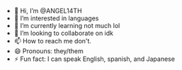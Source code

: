 - 👋 Hi, I’m @ANGEL14TH
- 👀 I’m interested in languages
- 🌱 I’m currently learning not much lol
- 💞️ I’m looking to collaborate on idk
- 📫 How to reach me don't.
- 😄 Pronouns: they/them
- ⚡ Fun fact: I can speak English, spanish, and Japanese

<!---
ANGEL14TH/ANGEL14TH is a ✨ special ✨ repository because its `README.md` (this file) appears on your GitHub profile.
You can click the Preview link to take a look at your changes.
--->
